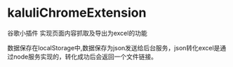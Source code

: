 # kaluliChromeExtension
谷歌小插件 实现页面内容抓取及导出为excel的功能

数据保存在localStorage中,数据保存为json发送给后台服务，json转化excel是通过node服务实现的，转化成功后会返回一个文件链接。
